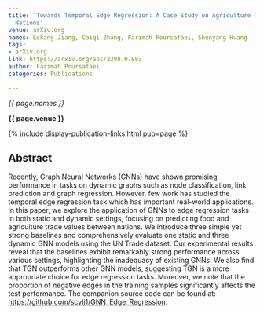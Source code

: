 ```yaml
---
title: 'Towards Temporal Edge Regression: A Case Study on Agriculture Trade Between
  Nations'
venue: arXiv.org
names: Lekang Jiang, Caiqi Zhang, Farimah Poursafaei, Shenyang Huang
tags:
- arXiv.org
link: https://arxiv.org/abs/2308.07883
author: Farimah Poursafaei
categories: Publications

---
```


*{{ page.names }}*

**{{ page.venue }}**

{% include display-publication-links.html pub=page %}

## Abstract

Recently, Graph Neural Networks (GNNs) have shown promising performance in tasks on dynamic graphs such as node classification, link prediction and graph regression. However, few work has studied the temporal edge regression task which has important real-world applications. In this paper, we explore the application of GNNs to edge regression tasks in both static and dynamic settings, focusing on predicting food and agriculture trade values between nations. We introduce three simple yet strong baselines and comprehensively evaluate one static and three dynamic GNN models using the UN Trade dataset. Our experimental results reveal that the baselines exhibit remarkably strong performance across various settings, highlighting the inadequacy of existing GNNs. We also find that TGN outperforms other GNN models, suggesting TGN is a more appropriate choice for edge regression tasks. Moreover, we note that the proportion of negative edges in the training samples significantly affects the test performance. The companion source code can be found at: https://github.com/scylj1/GNN_Edge_Regression.